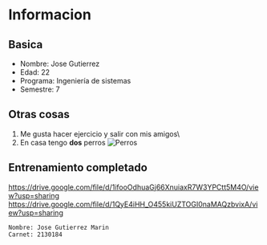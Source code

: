 # Informacion
## Basica
- Nombre: Jose Gutierrez
- Edad: 22
- Programa: Ingeniería de sistemas
- Semestre: 7

## Otras cosas
1. Me gusta hacer ejercicio y salir con mis amigos\
2. En casa tengo **dos** perros
![Perros](https://www.nationalgeographic.com.es/medio/2019/09/09/bull-dog-ingles_043b09e1_800x800.jpg)

## Entrenamiento completado
https://drive.google.com/file/d/1ifooOdhuaGj66XnuiaxR7W3YPCtt5M4O/view?usp=sharing
https://drive.google.com/file/d/1QyE4iHH_O455kiUZTOGI0naMAQzbvixA/view?usp=sharing
~~~
Nombre: Jose Gutierrez Marin
Carnet: 2130184
~~~